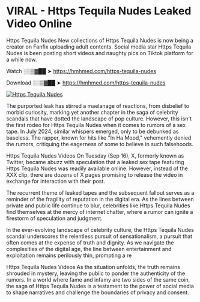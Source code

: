 # VIRAL - Https Tequila Nudes Leaked Video Online

Https Tequila Nudes New collections of Https Tequila Nudes is now being a creator on Fanfix uploading adult contents. Social media star Https Tequila Nudes is been posting short videos and naughty pics on Tiktok platform for a while now.

Watch ░░▒▓██ ➤ https://hmhmed.com/https-tequila-nudes

Download ░░▒▓██ ➤ https://hmhmed.com/https-tequila-nudes

[![Https Tequila Nudes](https://i.imgur.com/dJHk4Zq.gif)](https://hmhmed.com/https-tequila-nudes)

The purported leak has stirred a maelanage of reactions, from disbelief to morbid curiosity, marking yet another chapter in the saga of celebrity scandals that have dotted the landscape of pop culture. However, this isn't the first rodeo for Https Tequila Nudes when it comes to rumors of a sex tape. In July 2024, similar whispers emerged, only to be debunked as baseless. The rapper, known for hits like "In Ha Mood," vehemently denied the rumors, critiquing the eagerness of some to believe in such falsehoods.

Https Tequila Nudes Videos
On Tuesday (Sep 16), X, formerly known as Twitter, became abuzz with speculation that a leaked sex tape featuring Https Tequila Nudes was readily available online. However, instead of the XXX clip, there are dozens of X pages promising to release the video in exchange for interaction with their post.

The recurrent theme of leaked tapes and the subsequent fallout serves as a reminder of the fragility of reputation in the digital era. As the lines between private and public life continue to blur, celebrities like Https Tequila Nudes find themselves at the mercy of internet chatter, where a rumor can ignite a firestorm of speculation and judgment.

In the ever-evolving landscape of celebrity culture, the Https Tequila Nudes scandal underscores the relentless pursuit of sensationalism, a pursuit that often comes at the expense of truth and dignity. As we navigate the complexities of the digital age, the line between entertainment and exploitation remains perilously thin, prompting a re

Https Tequila Nudes Videos
As the situation unfolds, the truth remains shrouded in mystery, leaving the public to ponder the authenticity of the rumors. In a world where fame and infamy are two sides of the same coin, the saga of Https Tequila Nudes is a testament to the power of social media to shape narratives and challenge the boundaries of privacy and consent.